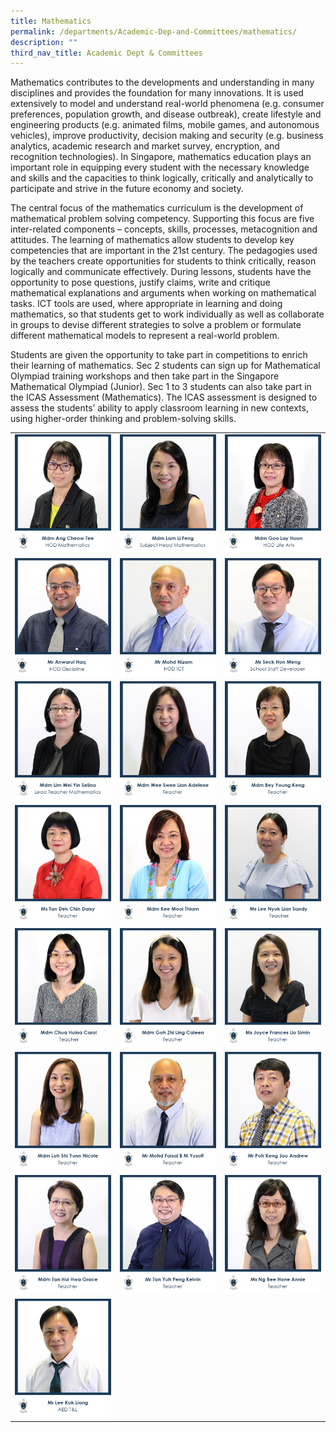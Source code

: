 ```yaml
---
title: Mathematics
permalink: /departments/Academic-Dep-and-Committees/mathematics/
description: ""
third_nav_title: Academic Dept & Committees
---
```



Mathematics contributes to the developments and understanding in many disciplines and provides the foundation for many innovations. It is used extensively to model and understand real-world phenomena (e.g. consumer preferences, population growth, and disease outbreak), create lifestyle and engineering products (e.g. animated films, mobile games, and autonomous vehicles), improve productivity, decision making and security (e.g. business analytics, academic research and market survey, encryption, and recognition technologies). In Singapore, mathematics education plays an important role in equipping every student with the necessary knowledge and skills and the capacities to think logically, critically and analytically to participate and strive in the future economy and society.

The central focus of the mathematics curriculum is the development of mathematical problem solving competency. Supporting this focus are five inter-related components – concepts, skills, processes, metacognition and attitudes. The learning of mathematics allow students to develop key competencies that are important in the 21st century. The pedagogies used by the teachers create opportunities for students to think critically, reason logically and communicate effectively. During lessons, students have the opportunity to pose questions, justify claims, write and critique mathematical explanations and arguments when working on mathematical tasks. ICT tools are used, where appropriate in learning and doing mathematics, so that students get to work individually as well as collaborate in groups to devise different strategies to solve a problem or formulate different mathematical models to represent a real-world problem.

Students are given the opportunity to take part in competitions to enrich their learning of mathematics. Sec 2 students can sign up for Mathematical Olympiad training workshops and then take part in the Singapore Mathematical Olympiad (Junior). Sec 1 to 3 students can also take part in the ICAS Assessment (Mathematics). The ICAS assessment is designed to assess the students’ ability to apply classroom learning in new contexts, using higher-order thinking and problem-solving skills.

|   |   |   |
|---|---|---|
| ![](/images/Departments/Academic%20Dep%20&%20Comittee/MATHEMATICS/1_MDM-ANG-CHEOW-TEE.jpg)  | ![](/images/Departments/Academic%20Dep%20&%20Comittee/MATHEMATICS/2_MS-LAM-LI-FEND.jpg)  | ![](/images/Departments/Academic%20Dep%20&%20Comittee/MATHEMATICS/3_MDM-GOO-LAY-HOON.jpg)  |
| ![](/images/Departments/Academic%20Dep%20&%20Comittee/MATHEMATICS/4_MR-ANWARUL-HAQ.jpg) |![](/images/Departments/Academic%20Dep%20&%20Comittee/MATHEMATICS/5_MR-MOHD-NIZAM.jpg)   | ![](/images/Departments/Academic%20Dep%20&%20Comittee/MATHEMATICS/6_MR-SECK-HON-MENG.jpg)  |
|  ![](/images/Departments/Academic%20Dep%20&%20Comittee/MATHEMATICS/24_MS-LIM-WEI-YIN-SELINA.jpg) | ![](/images/Departments/Academic%20Dep%20&%20Comittee/MATHEMATICS/22_MDM-WEE-SWEE-LIAN-ADELENE.jpg)  | ![](/images/Departments/Academic%20Dep%20&%20Comittee/MATHEMATICS/8_MDM-BEY-YOUNG-KENG.jpg)  |
| ![](/images/Departments/Academic%20Dep%20&%20Comittee/MATHEMATICS/25_MS-TAN-DEK-CHIN-DAISY.jpg)  | ![](/images/Departments/Academic%20Dep%20&%20Comittee/MATHEMATICS/12_MDM-KEE-MOOI-THIAM.jpg)  | ![](/images/Departments/Academic%20Dep%20&%20Comittee/MATHEMATICS/13_MS-LEE-NYUK-LIAN-SANDY.jpg)  |
| ![](/images/Departments/Academic%20Dep%20&%20Comittee/MATHEMATICS/Carol.jpg)  |![](/images/Departments/Academic%20Dep%20&%20Comittee/MATHEMATICS/11_MDM-GOH-ZHI-LING-CALEEN.jpg)  | ![](/images/Departments/Academic%20Dep%20&%20Comittee/MATHEMATICS/16_MS-JOYCE-FRANCES-LIU-SIMIN.jpg)  |
| ![](/images/Departments/Academic%20Dep%20&%20Comittee/MATHEMATICS/17_MDM-LOH-SHI-YUNN-NICOLE.jpg)  |![](/images/Departments/Academic%20Dep%20&%20Comittee/MATHEMATICS/18_MR-MOHD-FAISAL.jpg)   |  ![](/images/Departments/Academic%20Dep%20&%20Comittee/MATHEMATICS/19_MR-ANDREW-POH-KENG-JOO.jpg) |
| ![](/images/Departments/Academic%20Dep%20&%20Comittee/MATHEMATICS/20_MDM-TAN-HUI-HWA-GRACE.jpg)  | ![](/images/Departments/Academic%20Dep%20&%20Comittee/MATHEMATICS/21_MR-TAN-YUH-PENG-KELVIN.jpg)  |  ![](/images/Departments/Academic%20Dep%20&%20Comittee/MATHEMATICS/7_MS-NG-BEE-HONG-ANNIE.jpg) |
| ![](/images/Departments/Academic%20Dep%20&%20Comittee/MATHEMATICS/23_ME-LEE-KOK-LIANG.jpg)  |   |   |